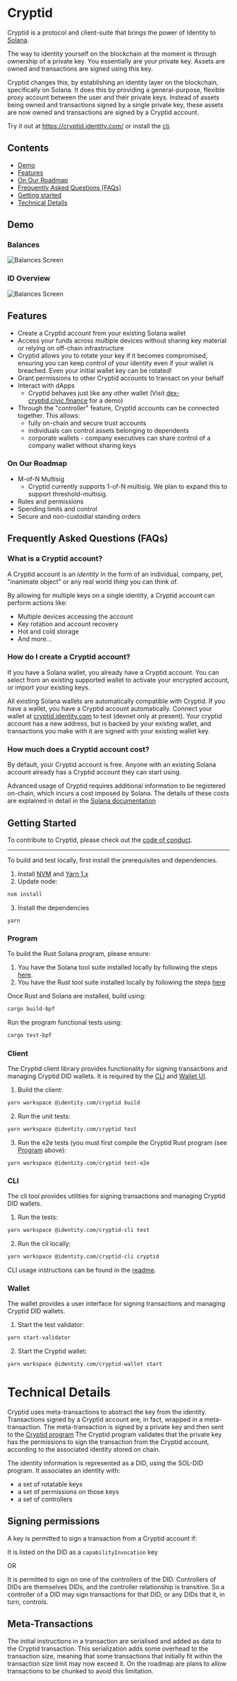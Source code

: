 # Cryptid
Cryptid is a protocol and client-suite that brings the power of Identity to
[Solana](https://solana.com).

The way to identity yourself on the blockchain at the moment is through ownership of a private key. 
You essentially are your private key. Assets are owned and transactions are signed using this key.

Cryptid changes this, by establishing an identity layer on the blockchain, specifically on Solana. It does this by 
providing a general-purpose, flexible proxy account between the user and their private keys. Instead of assets being 
owned and transactions signed by a single private key, these assets are now owned and transactions are signed by a 
Cryptid account.

Try it out at https://cryptid.identity.com/ or install the [cli](./cli/).

## Contents
* [Demo](#demo)
* [Features](#features)
* [On Our Roadmap](#on-our-roadmap)
* [Frequently Asked Questions (FAQs)](#frequently-asked-questions--faqs-)
* [Getting started](#getting-started)
* [Technical Details](#technical-details)

## Demo
### Balances
![Balances Screen](./docs/screen_balances.png)

### ID Overview
![Balances Screen](./docs/screen_idoverview.png)

## Features

* Create a Cryptid account from your existing Solana wallet
* Access your funds across multiple devices without sharing key material or relying on off-chain infrastructure
* Cryptid allows you to rotate your key if it becomes compromised, ensuring you can keep control of your identity even 
  if your wallet is breached. Even your initial wallet key can be rotated!
* Grant permissions to other Cryptid accounts to transact on your behalf
* Interact with dApps
  * Cryptid behaves just like any other wallet 
    (Visit [dex-cryptid.civic.finance](https://dex-cryptid.civic.finance) for a demo)
* Through the "controller" feature, Cryptid accounts can be connected together. This allows:
  * fully on-chain and secure trust accounts
  * individuals can control assets belonging to dependents
  * corporate wallets - company executives can share control of a company wallet without sharing keys

### On Our Roadmap

* M-of-N Multisig 
  * Cryptid currently supports 1-of-N multisig. We plan to expand this to support threshold-multisig.
* Rules and permissions
* Spending limits and control
* Secure and non-custodial standing orders

## Frequently Asked Questions (FAQs)

### What is a Cryptid account?
A Cryptid account is an _identity_ in the form of an individual, company, pet, "inanimate object" or any real world
_thing_ you can think of.

By allowing for multiple keys on a single identity, a Cryptid account can perform actions like:
* Multiple devices accessing the account
* Key rotation and account recovery
* Hot and cold storage
* And more...

### How do I create a Cryptid account?
If you have a Solana wallet, you already have a Cryptid account. You can select from an existing supported wallet to
activate your encrypted account, or import your existing keys.

All existing Solana wallets are automatically compatible with Cryptid. If you have a wallet, you have a Cryptid account 
automatically. Connect your wallet at [cryptid.identity.com](https://cryptid.identity.com) to test 
(devnet only at present). Your cryptid account has a new address, but is backed by your existing wallet, and 
transactions you make with it are signed with your existing wallet key.

### How much does a Cryptid account cost?
By default, your Cryptid account is free. Anyone with an existing Solana account already has a Cryptid account they can
start using.

Advanced usage of Cryptid requires additional information to be registered on-chain, which incurs a cost imposed by
Solana. The details of these costs are explained in detail in the 
[Solana documentation](https://docs.solana.com/developing/programming-model/accounts#calculation-of-rent)


## Getting Started
To contribute to Cryptid, please check out the [code of conduct](./CODE_OF_CONDUCT.md).

---

To build and test locally, first install the prerequisites and dependencies.

1. Install [NVM](https://github.com/nvm-sh/nvm#installing-and-updating) and [Yarn 1.x](https://yarnpkg.com/)
2. Update node:
```sh
nvm install
```
3. Install the dependencies
```
yarn
```

### Program

To build the Rust Solana program, please ensure:
1. You have the Solana tool suite installed locally by following the steps [here](https://docs.solana.com/cli/install-solana-cli-tools).
2. You have the Rust tool suite installed locally by following the steps [here](https://www.rust-lang.org/tools/install)

Once Rust and Solana are installed, build using:
```sh
cargo build-bpf
```

Run the program functional tests using:
```sh
cargo test-bpf
```

### Client

The Cryptid client library provides functionality for signing transactions and managing Cryptid DID wallets. It is 
required by the [CLI](#cli) and [Wallet UI](#wallet-ui).

1. Build the client:
```sh
yarn workspace @identity.com/cryptid build
```

2. Run the unit tests:
```sh
yarn workspace @identity.com/cryptid test
```

3. Run the e2e tests (you must first compile the Cryptid Rust program (see [Program](#program) above):
```shell
yarn workspace @identity.com/cryptid test-e2e
```

### CLI

The cli tool provides utilities for signing transactions and managing Cryptid DID wallets.

1. Run the tests:
```sh
yarn workspace @identity.com/cryptid-cli test
```

2. Run the cli locally:
```sh
yarn workspace @identity.com/cryptid-cli cryptid
```

CLI usage instructions can be found in the [readme](./cli/README.md).

### Wallet

The wallet provides a user interface for signing transactions and managing Cryptid DID wallets.

1. Start the test validator:
```sh
yarn start-validator
```

2. Start the Cryptid wallet:
```sh
yarn workspace @identity.com/cryptid-wallet start
```

# Technical Details
Cryptid uses meta-transactions to abstract the key from the identity.
Transactions signed by a Cryptid account are, in fact, wrapped in a meta-transaction.
The meta-transaction is signed by a private key and then sent to the [Cryptid program](./programs/cryptid_signer)
The Cryptid program validates that the private key has the permissions to sign the transaction from the Cryptid account,
according to the associated identity stored on chain.

The identity information is represented as a DID, using the SOL-DID program. It associates an identity with:
* a set of rotatable keys
* a set of permissions on those keys
* a set of controllers

## Signing permissions
A key is permitted to sign a transaction from a Cryptid account if:

It is listed on the DID as a `capabilityInvocation` key

OR

It is permitted to sign on one of the controllers of the DID. Controllers of DIDs are themselves DIDs, and
the controller relationship is transitive. So a controller of a DID may sign transactions for that DID, or any DIDs 
that it, in turn, controls.

## Meta-Transactions
The initial instructions in a transaction are serialised and added as data to the Cryptid transaction.
This serialization adds some overhead to the transaction size, meaning that some transactions that initially fit within 
the transaction size limit may now exceed it. On the roadmap are plans to allow transactions to be chunked to avoid this
limitation.
